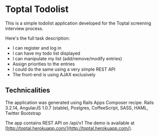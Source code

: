 # Toptal Todolist

This is a simple todolist application developed for the Toptal screening interview process.

Here's the full task description:

* I can register and log in
* I can have my todo list displayed
* I can manipulate my list (add/remove/modify entries)
* Assign priorities to the entries
* I could do the same using a very simple REST API
* The front-end is using AJAX exclusively


## Technicalities

The application was generated using Rails Apps Composer recipe.
Rails 3.2.14, AngularJS 1.0.7 (stable), Postgres, CoffeeScript, SASS, HAML, Twitter Bootstrap

The app contains REST API on /api/v1
The demo is available at
[http://toptal.herokuapp.com/](http://toptal.herokuapp.com/).
